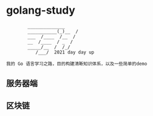 # golang-study

            ______________
            ___________(_)__  /
            ___  /____  /__  / 
            __  /____  / _  /  
            _____/__  /  /_/   
               /___/  2021 day day up
     
    我的 Go 语言学习之路，目的构建清晰知识体系，以及一些简单的demo

## 服务器端

## 区块链
